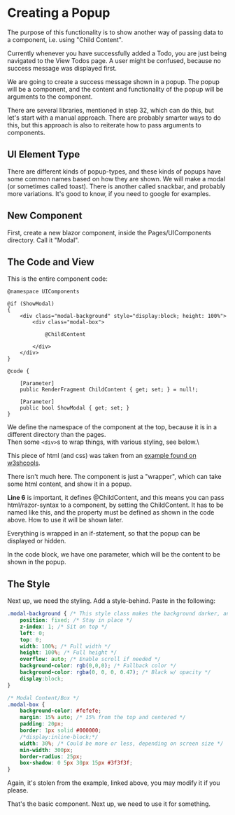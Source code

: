 # Creating a Popup
The purpose of this functionality is to show another way of passing data to a component, i.e. using "Child Content".

Currently whenever you have successfully added a Todo, you are just being navigated to the View Todos page. A user might be confused, because no success message was displayed first.

We are going to create a success message shown in a popup. The popup will be a component, and the content and functionality of the popup will be arguments to the component.

There are several libraries, mentioned in step 32, which can do this, but let's start with a manual approach. There are probably smarter ways to do this, but this approach is also to reiterate how to pass arguments to components.


## UI Element Type
There are different kinds of popup-types, and these kinds of popups have some common names based on how they are shown.
We will make a modal (or sometimes called toast). There is another called snackbar, and probably more variations. It's good to know, if you need to google for examples.

## New Component
First, create a new blazor component, inside the Pages/UIComponents directory. Call it "Modal".


## The Code and View
This is the entire component code:

```razor
@namespace UIComponents

@if (ShowModal)
{
    <div class="modal-background" style="display:block; height: 100%">
        <div class="modal-box">

            @ChildContent

        </div>
    </div>
}

@code {

    [Parameter]
    public RenderFragment ChildContent { get; set; } = null!;
    
    [Parameter]
    public bool ShowModal { get; set; }
}
```

We define the namespace of the component at the top, because it is in a different directory than the pages.\
Then some `<div>`s to wrap things, with various styling, see below.\

This piece of html (and css) was taken from an [example found on w3shcools](https://www.w3schools.com/howto/howto_css_modals.asp).

There isn't much here. The component is just a "wrapper", which can take some html content, and show it in a popup.

**Line 6** is important, it defines @ChildContent, and this means you can pass html/razor-syntax to a component, by setting the ChildContent. It has to be named like this, and the property must be defined as shown in the code above. How to use it will be shown later.

Everything is wrapped in an if-statement, so that the popup can be displayed or hidden. 

In the code block, we have one parameter, which will be the content to be shown in the popup.

## The Style
Next up, we need the styling. Add a style-behind. Paste in the following:

```css
.modal-background { /* This style class makes the background darker, and un-clickable */
    position: fixed; /* Stay in place */
    z-index: 1; /* Sit on top */
    left: 0;
    top: 0;
    width: 100%; /* Full width */
    height: 100%; /* Full height */
    overflow: auto; /* Enable scroll if needed */
    background-color: rgb(0,0,0); /* Fallback color */
    background-color: rgba(0, 0, 0, 0.47); /* Black w/ opacity */
    display:block;
}

/* Modal Content/Box */
.modal-box {
    background-color: #fefefe;
    margin: 15% auto; /* 15% from the top and centered */
    padding: 20px;
    border: 1px solid #000000;
    /*display:inline-block;*/
    width: 30%; /* Could be more or less, depending on screen size */
    min-width: 300px;
    border-radius: 25px;
    box-shadow: 0 5px 30px 15px #3f3f3f;
}
```

Again, it's stolen from the example, linked above, you may modify it if you please.

That's the basic component. Next up, we need to use it for something.

